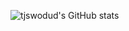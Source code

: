 ![tjswodud's GitHub stats](https://github-readme-stats.vercel.app/api?username=tjswodud&show_icons=true&theme=cobalt)
